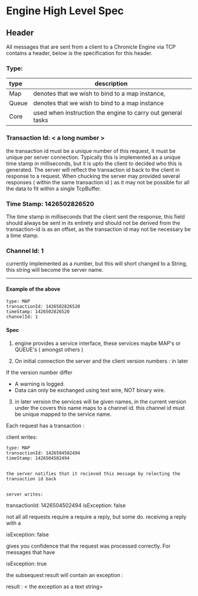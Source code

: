 # Engine High Level Spec

## Header
All messages that are sent from a client to a Chronicle Engine via TCP contains a header, below is
 the specification for this header.


### Type: <see table below >

| type               | description   |
|:------------------ | --------------------------------------------------------------------------  |
|Map    | denotes that we wish to bind to a map instance,                                          |
|Queue  | denotes that we wish to bind to a map instance                                           |
|Core   | used when instruction the engine to carry out general tasks                              |


### Transaction Id: < a long number >
the transaction id must be a unique number of this request, it must be unique per server
connection. Typically this is implemented as a unique time stamp in milliseconds, but it is upto
 the client to decided who this is generated. The server will reflect the transaction id back to
 the client in response to a request. When chucking the server may provided several responses (
 within the same transaction id ) as it may not be possible for all the data to fit within a
 single TcpBuffer.

### Time Stamp: 1426502826520
The time stamp in milliseconds that the client sent the response, this field should always be
sent in its entirety and should not be derived from the transaction-id is as an offset, as the
transaction id may not be necessary be a time stamp.

### Channel Id: 1
currently implemented as a number, but this will short changed to a String, this string will
become the server name.

----------------------------------

#### Example of the above

```
type: MAP
transactionId: 1426502826520
timeStamp: 1426502826520
channelId: 1
```

#### Spec

1. engine provides a service interface, these services maybe MAP's or QUEUE's  ( amongst others )

2. On initial connection the server and the client version numbers :
in later

If the version number differ
- A warning is logged.
- Data can only be exchanged using text wire, NOT binary wire.

3. in later version the services will be given names, in the current version under the covers
this name maps to a channel id. this channel id must be unique mapped to the service name.

Each request has a transaction :

client writes:
```
type: MAP
transactionId: 1426504502494
timeStamp: 1426504502494


the server notifies that it recieved this message by relecting the transaction id back


server writes:
```
transactionId: 1426504502494
isException: false


not all all requests require a require a reply, but some do. receiving a reply with a

isException: false

gives you confidence that the request was processed correctly. For messages that have

isException: true

the subsequest result will contain an exception :

result : < the exception as a text string>



